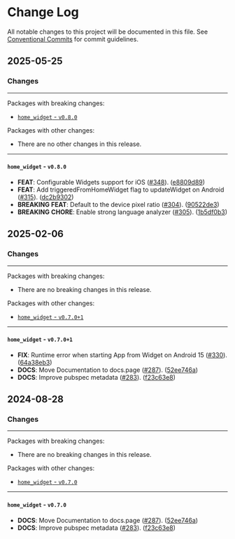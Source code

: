 # Change Log

All notable changes to this project will be documented in this file.
See [Conventional Commits](https://conventionalcommits.org) for commit guidelines.

## 2025-05-25

### Changes

---

Packages with breaking changes:

 - [`home_widget` - `v0.8.0`](#home_widget---v080)

Packages with other changes:

 - There are no other changes in this release.

---

#### `home_widget` - `v0.8.0`

 - **FEAT**: Configurable Widgets support for iOS ([#348](https://github.com/abausg/home_widget/issues/348)). ([e8809d89](https://github.com/abausg/home_widget/commit/e8809d89c15348cb3ded7769278add51ce4b2379))
 - **FEAT**: Add triggeredFromHomeWidget flag to updateWidget on Android ([#315](https://github.com/abausg/home_widget/issues/315)). ([dc2b9302](https://github.com/abausg/home_widget/commit/dc2b9302c30e6690f1f084e4fad2b1041a1d8c88))
 - **BREAKING** **FEAT**: Default to the device pixel ratio ([#304](https://github.com/abausg/home_widget/issues/304)). ([90522de3](https://github.com/abausg/home_widget/commit/90522de374d5411842e84031453756eeec25ac9e))
 - **BREAKING** **CHORE**: Enable strong language analyzer ([#305](https://github.com/abausg/home_widget/issues/305)). ([1b5df0b3](https://github.com/abausg/home_widget/commit/1b5df0b36e0ccf0c0ffef234faf0ed8731f9ade4))


## 2025-02-06

### Changes

---

Packages with breaking changes:

 - There are no breaking changes in this release.

Packages with other changes:

 - [`home_widget` - `v0.7.0+1`](#home_widget---v0701)

---

#### `home_widget` - `v0.7.0+1`

 - **FIX**: Runtime error when starting App from Widget on Android 15 ([#330](https://github.com/abausg/home_widget/issues/330)). ([64a38eb3](https://github.com/abausg/home_widget/commit/64a38eb39fb6ef20342ac2a5eaf5c9bedf2e6c75))
 - **DOCS**: Move Documentation to docs.page ([#287](https://github.com/abausg/home_widget/issues/287)). ([52ee746a](https://github.com/abausg/home_widget/commit/52ee746ad1d1dd9ef2aa9f1c61e482825f73d9d9))
 - **DOCS**: Improve pubspec metadata ([#283](https://github.com/abausg/home_widget/issues/283)). ([f23c63e8](https://github.com/abausg/home_widget/commit/f23c63e8d393708aaf197ccb54b391d81a765a19))


## 2024-08-28

### Changes

---

Packages with breaking changes:

 - There are no breaking changes in this release.

Packages with other changes:

 - [`home_widget` - `v0.7.0`](#home_widget---v070)

---

#### `home_widget` - `v0.7.0`

 - **DOCS**: Move Documentation to docs.page ([#287](https://github.com/abausg/home_widget/issues/287)). ([52ee746a](https://github.com/abausg/home_widget/commit/52ee746ad1d1dd9ef2aa9f1c61e482825f73d9d9))
 - **DOCS**: Improve pubspec metadata ([#283](https://github.com/abausg/home_widget/issues/283)). ([f23c63e8](https://github.com/abausg/home_widget/commit/f23c63e8d393708aaf197ccb54b391d81a765a19))

